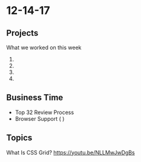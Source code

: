 # 12-14-17 

## Projects 
What we worked on this week

1. 
2.
3.
4.

## Business Time 

- Top 32 Review Process
- Browser Support ( )

## Topics 

What Is CSS Grid? https://youtu.be/NLLMwJwDgBs
